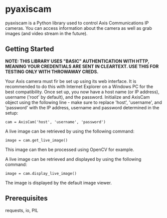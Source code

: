 # **pyaxiscam**

pyaxiscam is a Python library used to control Axis Communications IP cameras.  You can access information about the
camera as well as grab images (and video stream in the future).



## **Getting Started**

__NOTE:  THIS LIBRARY USES "BASIC" AUTHENTICATION WITH HTTP, MEANING YOUR CREDENTIALS ARE SENT IN CLEARTEXT.  USE THIS FOR TESTING ONLY WITH THROWAWAY CREDS.__

Your Axis camera must fir be set up using its web interface.  It is recommended to do this with Internet Explorer on a
Windows PC for the best compatibility.  Once set up, you now have a host name (or IP address), username ('root' by
default), and the password.  Initialize and AxisCam object using the following line - make sure to replace 'host',
'username', and 'password' with the IP address, username and password determined in the setup:

    cam = AxisCam('host', 'username', 'password')

A live image can be retrieved by using the following command:

    image = cam.get_live_image()

This image can then be processed using OpenCV for example.

A live image can be retrieved and displayed by using the following command:

    image = cam.display_live_image()

The image is displayed by the default image viewer.



## **Prerequisites**

requests,
io,
PIL
